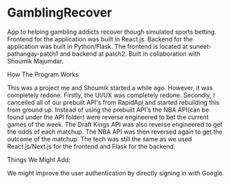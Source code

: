 # GamblingRecover
App to helping gambling addicts recover though simulated sports betting. Frontend for the application was built in React.js. Backend for the application was built in Python/Flask. The frontend is located at suneet-pathangay-patch1 and backend at patch2. Built in collaboration with Shoumik Majumdar.

How The Program Works

This was a project me and Shoumik started a while ago. However, it was completely redone. Firstly, the UI/UX was completely redone. Secondly, I cancelled all of our prebuilt API's from RapidApi and started rebuilding this from ground up. Instead of using the prebuilt API's the NBA API(can be found under the API folder) were reverse engineered to bet the current games of the week. The Draft Kings API was also reverse engineered to get the odds of each matchup. The NBA API was then reversed again to get the outcome of the matchup.
The tech was still the same as we used React.js/Next.js for the frontend and Flask for the backend.

Things We Might Add:

We might improve the user authentication by directly signing in with Google.

